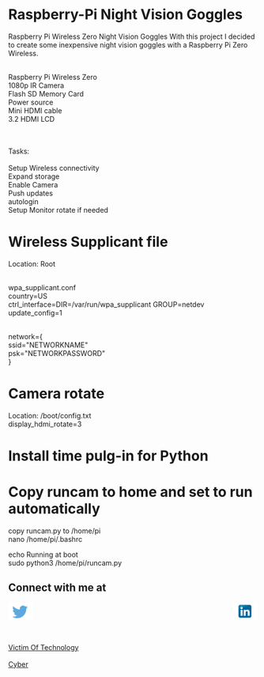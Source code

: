 # Raspberry-Pi Night Vision Goggles
Raspberry Pi Wireless Zero Night Vision Goggles
With this project I decided to create some inexpensive night vision goggles with a Raspberry Pi Zero Wireless.<BR /><BR />

Raspberry Pi Wireless Zero <BR />
1080p IR Camera<BR />
Flash SD Memory Card<BR />
Power source<BR />
Mini HDMI cable<BR />
3.2 HDMI LCD<BR />
<BR /><BR />

Tasks:<BR /><BR />
Setup Wireless connectivity<BR />
Expand storage<BR />
Enable Camera<BR />
Push updates<BR />
autologin<BR />
Setup Monitor rotate if needed<BR />

# Wireless Supplicant file
Location: Root<BR /><BR />

wpa_supplicant.conf<BR />
country=US<BR />
ctrl_interface=DIR=/var/run/wpa_supplicant GROUP=netdev<BR />
update_config=1<BR /><BR />

network={<BR />
    ssid="NETWORKNAME"<BR />
    psk="NETWORKPASSWORD"<BR />
}<BR />

# Camera rotate
Location: /boot/config.txt<BR />
display_hdmi_rotate=3<BR />

# Install time pulg-in for Python

# Copy runcam to home and set to run automatically
copy runcam.py to /home/pi<BR />
nano /home/pi/.bashrc<BR />

echo Running at boot <BR />
sudo python3 /home/pi/runcam.py<BR />
 
## Connect with me at

<a href="https://twitter.com/HMInfoSecViking?ref_src=twsrc%5Etfw"><IMG SRC="https://github.com/bvoris/bvoris/blob/master/twitter.jpg" WIDTH=10% HEIGHT=10% ALIGN=LEFT></a>

<a href="https://www.linkedin.com/in/brad-voris" target="_blank"><IMG SRC="https://github.com/bvoris/bvoris/blob/master/linkedin.png" WIDTH=10% HEIGHT=4% ALIGN=RIGHT></a>

<BR /><BR />
<BR /><BR />

<A HREF="https://www.victimoftechnology.com">Victim Of Technology<A />
<BR /><BR />
<A HREF="https://www.cyberforgesecurity.com">Cyber 
